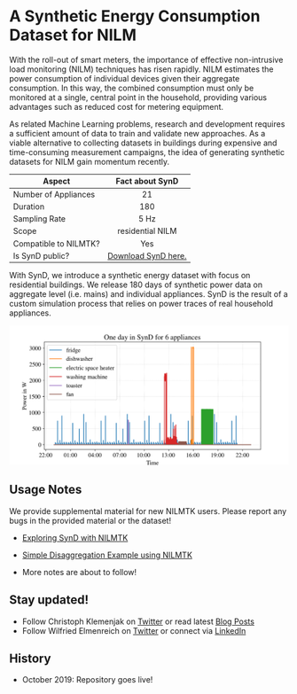 # A Synthetic Energy Consumption Dataset for NILM

With the roll-out of smart meters, the importance of effective non-intrusive load monitoring (NILM) techniques has risen rapidly. NILM
estimates the power consumption of individual devices given their aggregate consumption. In this way, the combined consumption must only be
monitored at a single, central point in the household, providing various
advantages such as reduced cost for metering equipment.

As related Machine Learning problems, research and development requires a sufficient amount of data to train and validate new approaches. As a viable alternative to collecting datasets in buildings during expensive and time-consuming measurement campaigns, the idea of generating synthetic datasets for NILM gain momentum recently.

| Aspect       |   Fact about SynD        |
| ------------- |:-------------:|
| Number of Appliances      | 21 |
| Duration     | 180      |  
| Sampling Rate | 5 Hz    |
| Scope | residential NILM   |
| Compatible to NILMTK? |  Yes   |
| Is SynD public? | [Download SynD here.](https://docs.google.com/forms/d/e/1FAIpQLSeDYgj1ljwLb65WEhpcygzvjm2NQo4fWZ5z9tTB_RjZHqHVwQ/viewform?usp=sf_link)|

With SynD, we introduce a synthetic energy dataset with focus on residential buildings. We release 180 days of synthetic power data on aggregate level (i.e. mains) and individual appliances. SynD is the result of a custom simulation process that relies on power traces of real household appliances.

![One day in SynD for six appliances](img/github.png)

## Usage Notes

We provide supplemental material for new NILMTK users. Please report any bugs in the provided material or the dataset!

* [Exploring SynD with NILMTK](examples/synd_exploration.ipynb)

* [Simple Disaggregation Example using NILMTK](examples/simple_disaggregation.ipynb)

* More notes are about to follow!

## Stay updated!

* Follow Christoph Klemenjak on [Twitter](https://twitter.com/CKlemenjak) or read latest [Blog Posts](https://klemenjak.github.io/)
* Follow Wilfried Elmenreich on [Twitter](https://twitter.com/elmenreich) or connect via [LinkedIn](https://www.linkedin.com/in/wilfriedelmenreich/)

## History

* October 2019: Repository goes live!
